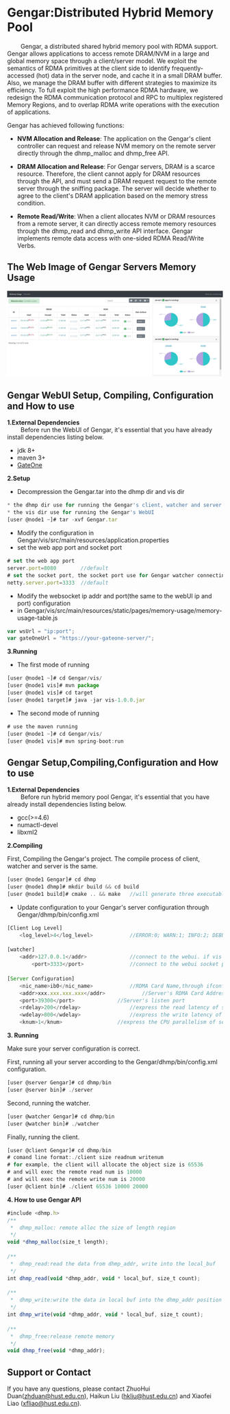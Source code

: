 # Gengar:Distributed Hybrid Memory Pool

&#160; &#160; &#160; &#160; Gengar, a distributed shared hybrid memory pool with RDMA support. Gengar allows applications to access remote DRAM/NVM in a large and global memory space through a client/server model. We exploit the semantics of RDMA primitives at the client side to identify frequently-accessed (hot) data in the server node, and cache it in a small DRAM buffer. Also, we manage the DRAM buffer with different strategies to maximize its efficiency. To full exploit the high performance RDMA hardware, we redesign the RDMA communication protocol and RPC to multiplex registered Memory Regions, and to overlap RDMA write operations with the execution of applications.

Gengar has achieved following functions:

 * **NVM Allocation and Release**: The application on the Gengar's client controller can request and release NVM memory on the remote server directly through the dhmp_malloc and dhmp_free API.

 * **DRAM Allocation and Release**: For Gengar servers, DRAM is a scarce resource. Therefore, the client cannot apply for DRAM resources through the API, and must send a DRAM request request to the remote server through the sniffing package. The server will decide whether to agree to the client's DRAM application based on the memory stress condition.

 * **Remote Read/Write**: When a client allocates NVM or DRAM resources from a remote server, it can directly access remote memory resources through the dhmp_read and dhmp_write API interface. Gengar implements remote data access with one-sided RDMA Read/Write Verbs.

The Web Image of Gengar Servers Memory Usage 
------------
![image](https://github.com/coderex2522/gengar/blob/master/images/gengar.jpg)

Gengar WebUI Setup, Compiling, Configuration and How to use
------------
**1.External Dependencies**  
&#160; &#160; &#160; &#160; Before run the WebUI of Gengar, it's essential that you have already install dependencies listing below.
* jdk 8+
* maven 3+
* [GateOne](http://liftoff.github.io/GateOne/About/index.html)

**2.Setup**
* Decompression the Gengar.tar into the dhmp dir and vis dir
```javascript
* the dhmp dir use for running the Gengar's client, watcher and server
* the vis dir use for running the Gengar's WebUI
[user @node1 ~]# tar -xvf Gengar.tar
```

* Modify the configuration in Gengar/vis/src/main/resources/application.properties
* set the web app port and socket port
```javascript
# set the web app port
server.port=8080		//default
# set the socket port, the socket port use for Gengar watcher connecting.
netty.server.port=3333	//default
```

* Modify the websocket ip addr and port(the same to the webUI ip and port) configuration 
* in Gengar/vis/src/main/resources/static/pages/memory-usage/memory-usage-table.js
```javascript
var wsUrl = "ip:port";
var gateOneUrl = "https://your-gateone-server/";
```

**3.Running**
* The first mode of running
```javascript
[user @node1 ~]# cd Gengar/vis/
[user @node1 vis]# mvn package
[user @node1 vis]# cd target
[user @node1 target]# java -jar vis-1.0.0.jar
```

* The second mode of running
```javascript
# use the maven running
[user @node1 ~]# cd Gengar/vis/
[user @node1 vis]# mvn spring-boot:run
```

Gengar Setup,Compiling,Configuration and How to use
------------
**1.External Dependencies**  
&#160; &#160; &#160; &#160; Before run hybrid memory pool Gengar, it's essential that you have already install dependencies listing below.
* gcc(>=4.6)
* numactl-devel
* libxml2

**2.Compiling**

First, Compiling the Gengar's project. The compile process of client, watcher and server is the same.

```javascript
[user @node1 Gengar]# cd dhmp
[user @node1 dhmp]# mkdir build && cd build
[user @node1 build]# cmake .. && make 	//will generate three executable files(client\watcher\server) on the Gengar/dhmp/bin
```

* Update configuration to your Gengar's server configuration through Gengar/dhmp/bin/config.xml
```javascript
[Client Log Level]
	<log_level>4</log_level>			//ERROR:0; WARN:1; INFO:2; DEBUG:3; TRACE:4;

[watcher]
	<addr>127.0.0.1</addr>				//connect to the webui. if vis run the machine same as the watcher, this can use the addr "127.0.0.1"
    	<port>3333</port>				//connect to the webui socket port

[Server Configuration]
	<nic_name>ib0</nic_name>			//RDMA Card Name,through ifconfig look up
	<addr>xxx.xxx.xxx.xxx</addr>			//Server's RDMA Card Address
	<port>39300</port>				//Server's listen port
	<rdelay>200</rdelay>				//express the read latency of server's NVM is 200ns
	<wdelay>800</wdelay>				//express the write latency of server's NVM is 800ns
	<knum>1</knum>					//express the CPU parallelism of server is 1
```

**3. Running**

Make sure your server configuration is correct.

First, running all your server according to the Gengar/dhmp/bin/config.xml configuration.
```javascript
[user @server Gengar]# cd dhmp/bin
[user @server bin]# ./server
```

Second, running the watcher.
```javascript
[user @watcher Gengar]# cd dhmp/bin
[user @watcher bin]# ./watcher
```

Finally, running the client.
```javascript
[user @client Gengar]# cd dhmp/bin
# comand line format:./client size readnum writenum
# for example, the client will allocate the object size is 65536
# and will exec the remote read num is 10000
# and will exec the remote write num is 20000
[user @client bin]# ./client 65536 10000 20000
```

**4. How to use Gengar API**
```javascript
#include <dhmp.h>
/**
 *	dhmp_malloc: remote alloc the size of length region
 */
void *dhmp_malloc(size_t length);

/**
 *	dhmp_read:read the data from dhmp_addr, write into the local_buf
 */
int dhmp_read(void *dhmp_addr, void * local_buf, size_t count);

/**
 *	dhmp_write:write the data in local buf into the dhmp_addr position
 */
int dhmp_write(void *dhmp_addr, void * local_buf, size_t count);

/**
 *	dhmp_free:release remote memory
 */
void dhmp_free(void *dhmp_addr);
```

## Support or Contact
If you have any questions, please contact ZhuoHui Duan(zhduan@hust.edu.cn), Haikun Liu (hkliu@hust.edu.cn) and Xiaofei Liao (xfliao@hust.edu.cn).
